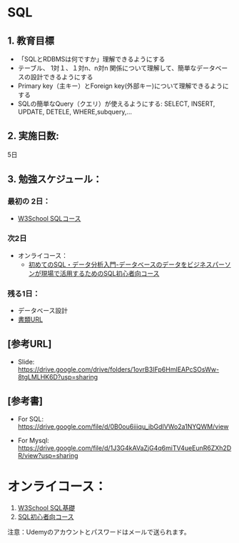 # SQL

## 1. 教育目標
- 「SQLとRDBMSは何ですか」理解できるようにする
- テーブル、 1対１、１対n、n対n 関係について理解して、簡単なデータベースの設計できるようにする
- Primary key（主キー）とForeign key(外部キー)について理解できるようにする
- SQLの簡単なQuery（クエリ）が使えるようにする: SELECT, INSERT, UPDATE,  DETELE, WHERE,subquery,...

## 2. 実施日数:
5日

## 3. 勉強スケジュール：

### 最初の 2日：
- [W3School SQLコース](https://www.w3schools.com/sql/default.asp)
 
### 次2日
- オンライコース：
  - [ 初めてのSQL・データ分析入門-データベースのデータをビジネスパーソンが現場で活用するためのSQL初心者向コース](https://www.udemy.com/course/standard-sql-for-beginners/learn/lecture/9424616?start=0#overview)

### 残る1日：
- データベース設計
- [書類URL]()

## [参考URL]
- Slide: https://drive.google.com/drive/folders/1ovrB3IFp6HmIEAPcSOsWw-8tgLMLHK6D?usp=sharing

## [参考書]
- For SQL: https://drive.google.com/file/d/0B0ou6iiiqu_ibGdIVWo2a1NYQWM/view

- For Mysql: https://drive.google.com/file/d/1J3G4kAVaZjG4q6miTV4ueEunR6ZXh2DR/view?usp=sharing

# オンライコース：
1. [W3School SQL基礎](https://www.w3schools.com/sql/default.asp)
2. [SQL初心者向コース](https://www.udemy.com/course/standard-sql-for-beginners/learn/lecture/9424616?start=0#overview)

注意：Udemyのアカウントとパスワードはメールで送られます。

